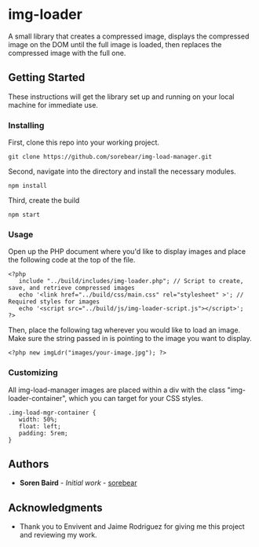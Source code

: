 # img-loader
A small library that creates a compressed image, displays the compressed image on the DOM until the full image is loaded, then replaces the compressed image with the full one.

## Getting Started

These instructions will get the library set up and running on your local machine for immediate use.

### Installing

First, clone this repo into your working project. 

```
git clone https://github.com/sorebear/img-load-manager.git
```

Second, navigate into the directory and install the necessary modules.

```
npm install
```

Third, create the build

```
npm start
```

### Usage

Open up the PHP document where you'd like to display images and place the following code at the top of the file.

```
<?php 
   include "../build/includes/img-loader.php"; // Script to create, save, and retrieve compressed images
   echo '<link href="../build/css/main.css" rel="stylesheet" >'; // Required styles for images
   echo '<script src="../build/js/img-loader-script.js"></script>';
?>
```

Then, place the following tag wherever you would like to load an image. Make sure the string passed in is pointing to the image you want to display.

```
<?php new imgLdr("images/your-image.jpg"); ?>

```

### Customizing

All img-load-manager images are placed within a div with the class "img-loader-container", which you can target for your CSS styles.

```
.img-load-mgr-container {
   width: 50%;
   float: left;
   padding: 5rem;
}

```

## Authors

* **Soren Baird** - *Initial work* - [sorebear](https://github.com/sorebear)

## Acknowledgments

* Thank you to Envivent and Jaime Rodriguez for giving me this project and reviewing my work. 
